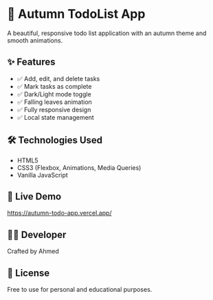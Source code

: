 # 🍂 Autumn TodoList App

A beautiful, responsive todo list application with an autumn theme and smooth animations.

## ✨ Features

- ✅ Add, edit, and delete tasks
- ✅ Mark tasks as complete
- ✅ Dark/Light mode toggle
- ✅ Falling leaves animation
- ✅ Fully responsive design
- ✅ Local state management

## 🛠️ Technologies Used

- HTML5
- CSS3 (Flexbox, Animations, Media Queries)
- Vanilla JavaScript

## 🚀 Live Demo

https://autumn-todo-app.vercel.app/

## 👨‍💻 Developer

Crafted by Ahmed

## 📄 License

Free to use for personal and educational purposes.
